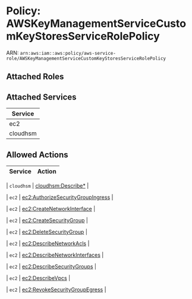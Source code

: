 # Policy: AWSKeyManagementServiceCustomKeyStoresServiceRolePolicy

ARN: `arn:aws:iam::aws:policy/aws-service-role/AWSKeyManagementServiceCustomKeyStoresServiceRolePolicy`

## Attached Roles

## Attached Services

| Service |
|---------|
| ec2 |
| cloudhsm |

## Allowed Actions

| Service | Action |
|:-------:|--------|

| `cloudhsm` | [cloudhsm:Describe*](../actions.md#cloudhsm:describeall) |

| `ec2` | [ec2:AuthorizeSecurityGroupIngress](../actions.md#ec2:authorizesecuritygroupingress) |

| `ec2` | [ec2:CreateNetworkInterface](../actions.md#ec2:createnetworkinterface) |

| `ec2` | [ec2:CreateSecurityGroup](../actions.md#ec2:createsecuritygroup) |

| `ec2` | [ec2:DeleteSecurityGroup](../actions.md#ec2:deletesecuritygroup) |

| `ec2` | [ec2:DescribeNetworkAcls](../actions.md#ec2:describenetworkacls) |

| `ec2` | [ec2:DescribeNetworkInterfaces](../actions.md#ec2:describenetworkinterfaces) |

| `ec2` | [ec2:DescribeSecurityGroups](../actions.md#ec2:describesecuritygroups) |

| `ec2` | [ec2:DescribeVpcs](../actions.md#ec2:describevpcs) |

| `ec2` | [ec2:RevokeSecurityGroupEgress](../actions.md#ec2:revokesecuritygroupegress) |
